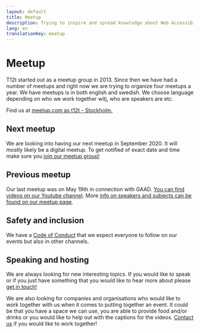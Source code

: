 ```yaml
---
layout: default
title: Meetup
description: Trying to inspire and spread knowledge about Web Accessibility
lang: en
translationKey: meetup
---
```


# Meetup

T12t started out as a meetup group in 2013. Since then we have had a number of meetups and right now we are trying to organize four meetups a year. We have meetups is in both english and swedish. We choose language depending on who we work together witj, who are speakers are etc.

Find us at [meetup.com as t12t - Stockholm.](https://www.meetup.com/t12t-Stockholm)

## Next meetup

We are looking into having our next meetup in September 2020. It will mostly likely be a digital meetup. To get notified of exact date and time make sure you [join our meetup group!](https://www.meetup.com/t12t-Stockholm)

## Previous meetup

Our last meetup was on May 19th in connection with GAAD. [You can find videos on our Youtube channel](https://www.youtube.com/watch?v=AJi0lqpHqZw). More [info on speakers and subjects can be found on our meetup page](https://www.meetup.com/t12t-Stockholm/events/270587932/).

## Safety and inclusion

We have a [Code of Conduct](/en/code-of-conduct/) that we expect everyone to follow on our events but also in other channels.

## Speaking and hosting

We are always looking for new interesting topics. If you would like to speak or if you just have something that you would like to hear more about please [get in touch!](/en/contact/)

We are also looking for companies and organisations who would like to work together with us when it comes to putting together an event. It could be that you have a space we can use, you are able to provide food and/or drinks or you would like to help out with the captions for the videos. [Contact us](/en/contact/) if you would like to work together!
